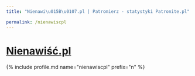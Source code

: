 ```yaml
---
title: "Nienawi\u015B\u0107.pl | Patromierz - statystyki Patronite.pl"

permalink: /nienawiscpl
---
```


# [Nienawiść.pl](https://patronite.pl/nienawiscpl)

{% include profile.md name="nienawiscpl" prefix="n" %}
